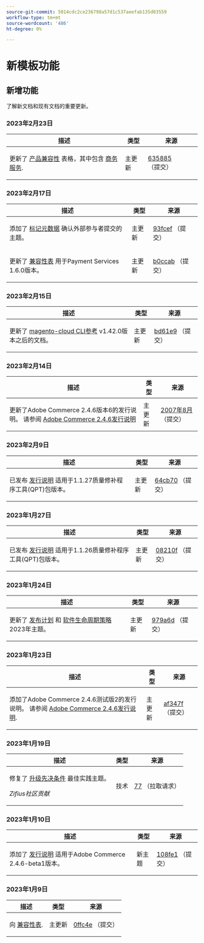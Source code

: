 ```yaml
---
source-git-commit: 5014cdc2ce236798a57d1c537aeefab135d03559
workflow-type: tm+mt
source-wordcount: '486'
ht-degree: 0%

---
```

# 新模板功能

## 新增功能

了解新文档和现有文档的重要更新。

### 2023年2月23日

<table style="table-layout:auto;">
  <thead>
    <tr>
      <th>描述</th>
      <th>类型</th>
      <th>来源</th>
    </tr>
  </thead>
  <tbody>
    <tr>
      <td><p>更新了 <a href="https://experienceleague.adobe.com/docs/commerce-operations/release/product-availability.html">产品兼容性</a> 表格，其中包含 <a href="https://experienceleague.adobe.com/docs/commerce-merchant-services/user-guides/home.html?lang=en">商务服务</a>.</p>
</td>
      <td>主更新</td>
      <td><a href="https://github.com/AdobeDocs/commerce-operations.en/commit/6358853d1bbd2b021b755750b1719cf270d98b39">635885</a> （提交）</td>
    </tr>
  </tbody>
</table>

### 2023年2月17日

<table style="table-layout:auto;">
  <thead>
    <tr>
      <th>描述</th>
      <th>类型</th>
      <th>来源</th>
    </tr>
  </thead>
  <tbody>
    <tr>
      <td><p>添加了 <a href="https://experienceleague.adobe.com/docs/commerce-operations/configuration-guide/cache/use-varnish-esi.html">标记元数据</a> 确认外部参与者提交的主题。</p>
</td>
      <td>主更新</td>
      <td><a href="https://github.com/AdobeDocs/commerce-operations.en/commit/93fcef7b8c3dd152362978412929b9f1912eb3a9">93fcef</a> （提交）</td>
    </tr>
    <tr>
      <td><p>更新了 <a href="https://experienceleague.adobe.com/docs/commerce-operations/release/product-availability.html#compatibility">兼容性表</a> 用于Payment Services 1.6.0版本。</p>
</td>
      <td>主更新</td>
      <td><a href="https://github.com/AdobeDocs/commerce-operations.en/commit/b0ccab209113308c2be79197247a43805d85e269">b0ccab</a> （提交）</td>
    </tr>
  </tbody>
</table>

### 2023年2月15日

<table style="table-layout:auto;">
  <thead>
    <tr>
      <th>描述</th>
      <th>类型</th>
      <th>来源</th>
    </tr>
  </thead>
  <tbody>
    <tr>
      <td><p>更新了 <a href="https://experienceleague.adobe.com/docs/commerce-operations/reference/commerce.html">magento-cloud CLI参考</a> v1.42.0版本之后的文档。</p>
</td>
      <td>主更新</td>
      <td><a href="https://github.com/AdobeDocs/commerce-operations.en/commit/bd61e9766656df422ba9222283b04e700e8a762b">bd61e9</a> （提交）</td>
    </tr>
  </tbody>
</table>

### 2023年2月14日

<table style="table-layout:auto;">
  <thead>
    <tr>
      <th>描述</th>
      <th>类型</th>
      <th>来源</th>
    </tr>
  </thead>
  <tbody>
    <tr>
      <td><p>更新了Adobe Commerce 2.4.6版本6的发行说明。 请参阅 <a href="https://experienceleague.adobe.com/docs/commerce-operations/release/notes/adobe-commerce/2-4-6.html">Adobe Commerce 2.4.6发行说明</a></p>
</td>
      <td>主更新</td>
      <td><a href="https://github.com/AdobeDocs/commerce-operations.en/commit/8e0007088fecc1bb59272508ad19ce782f4b741d">2007年8月</a> （提交）</td>
    </tr>
  </tbody>
</table>

### 2023年2月9日

<table style="table-layout:auto;">
  <thead>
    <tr>
      <th>描述</th>
      <th>类型</th>
      <th>来源</th>
    </tr>
  </thead>
  <tbody>
    <tr>
      <td><p>已发布 <a href="https://experienceleague.adobe.com/docs/commerce-operations/tools/quality-patches-tool/release-notes.html">发行说明</a> 适用于1.1.27质量修补程序工具(QPT)包版本。</p>
</td>
      <td>主更新</td>
      <td><a href="https://github.com/AdobeDocs/commerce-operations.en/commit/64cb70ebc9f2bd6533581a302e15aa6301ae4869">64cb70</a> （提交）</td>
    </tr>
  </tbody>
</table><!-- date_group -->

### 2023年1月27日

<table style="table-layout:auto;">
  <thead>
    <tr>
      <th>描述</th>
      <th>类型</th>
      <th>来源</th>
    </tr>
  </thead>
  <tbody>
    <tr>
      <td><p>已发布 <a href="https://experienceleague.adobe.com/docs/commerce-operations/tools/quality-patches-tool/release-notes.html">发行说明</a> 适用于1.1.26质量修补程序工具(QPT)包版本。</p>
</td>
      <td>主更新</td>
      <td><a href="https://github.com/AdobeDocs/commerce-operations.en/commit/08210f356354d20adf7360d18e2ddba9fe9a565a">08210f</a> （提交）</td>
    </tr>
  </tbody>
</table>

### 2023年1月24日

<table style="table-layout:auto;">
  <thead>
    <tr>
      <th>描述</th>
      <th>类型</th>
      <th>来源</th>
    </tr>
  </thead>
  <tbody>
    <tr>
      <td><p>更新了 <a href="https://experienceleague.adobe.com/docs/commerce-operations/release/planning/schedule.html">发布计划</a> 和 <a href="https://experienceleague.adobe.com/docs/commerce-operations/release/planning/lifecycle-policy.html">软件生命周期策略</a> 2023年主题。</p>
</td>
      <td>主更新</td>
      <td><a href="https://github.com/AdobeDocs/commerce-operations.en/commit/979a6d481021eb26121e79974b2ce6e9280d51c3">979a6d</a> （提交）</td>
    </tr>
  </tbody>
</table>

### 2023年1月23日

<table style="table-layout:auto;">
  <thead>
    <tr>
      <th>描述</th>
      <th>类型</th>
      <th>来源</th>
    </tr>
  </thead>
  <tbody>
    <tr>
      <td><p>添加了Adobe Commerce 2.4.6测试版2的发行说明。 请参阅 <a href="https://experienceleague.adobe.com/docs/commerce-operations/release/notes/adobe-commerce/2-4-6.html">Adobe Commerce 2.4.6发行说明</a>.</p>
</td>
      <td>主更新</td>
      <td><a href="https://github.com/AdobeDocs/commerce-operations.en/commit/af347fea185d2a3c02180216feb2fd13f5868081">af347f</a> （提交）</td>
    </tr>
  </tbody>
</table>

### 2023年1月19日

<table style="table-layout:auto;">
  <thead>
    <tr>
      <th>描述</th>
      <th>类型</th>
      <th>来源</th>
    </tr>
  </thead>
  <tbody>
    <tr>
      <td><p>修复了 <a href="https://experienceleague.adobe.com/docs/commerce-operations/implementation-playbook/best-practices/maintenance/commerce-235-upgrade-prerequisites-mariadb.html">升级先决条件</a> 最佳实践主题。</p>
<p><i>Zifius社区贡献</i></p></td>
      <td>技术</td>
      <td><a href="https://github.com/AdobeDocs/commerce-operations.en/pull/77">77</a> （拉取请求）</td>
    </tr>
  </tbody>
</table>

### 2023年1月10日

<table style="table-layout:auto;">
  <thead>
    <tr>
      <th>描述</th>
      <th>类型</th>
      <th>来源</th>
    </tr>
  </thead>
  <tbody>
    <tr>
      <td><p>添加了 <a href="https://experienceleague.adobe.com/docs/commerce-operations/release/notes/adobe-commerce/2-4-6.html">发行说明</a> 适用于Adobe Commerce 2.4.6-beta1版本。</p>
</td>
      <td>新主题</td>
      <td><a href="https://github.com/AdobeDocs/commerce-operations.en/commit/108fe16a62c51c53d1850583cfd33938e39c7a6c">108fe1</a> （提交）</td>
    </tr>
  </tbody>
</table>

### 2023年1月9日

<table style="table-layout:auto;">
  <thead>
    <tr>
      <th>描述</th>
      <th>类型</th>
      <th>来源</th>
    </tr>
  </thead>
  <tbody>
    <tr>
      <td><p>向 <a href="https://experienceleague.adobe.com/docs/commerce-operations/release/product-availability.html">兼容性表</a>.</p>
</td>
      <td>主更新</td>
      <td><a href="https://github.com/AdobeDocs/commerce-operations.en/commit/0ffc4e9c9b0bb4fe629d0f0fb46bfbb287d5fdcc">0ffc4e</a> （提交）</td>
    </tr>
  </tbody>
</table><!-- date_group --><!-- month_group --><!-- year_group -->

